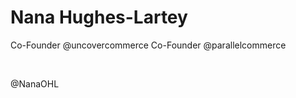 # Nana Hughes-Lartey # 
 Co-Founder @uncovercommerce
 Co-Founder @parallelcommerce
 
<br>

@NanaOHL <br>

